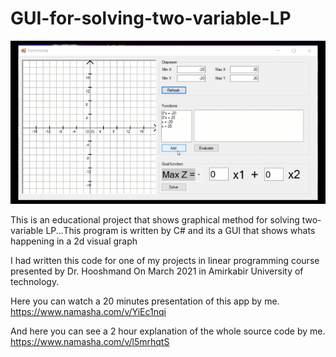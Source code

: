 # GUI-for-solving-two-variable-LP

![Present](https://github.com/bateni1380/GUI-for-solving-two-variable-LP/blob/main/Present.gif)

This is an educational project that shows graphical method for solving two-variable LP...This program is written by C# and its a GUI that shows whats happening in a 2d visual graph

I had written this code for one of my projects in linear programming course presented by Dr. Hooshmand On March 2021 in Amirkabir University of technology.

Here you can watch a 20 minutes presentation of this app by me.
https://www.namasha.com/v/YiEc1nqi

And here you can see a 2 hour explanation of the whole source code by me.
https://www.namasha.com/v/l5mrhqtS
